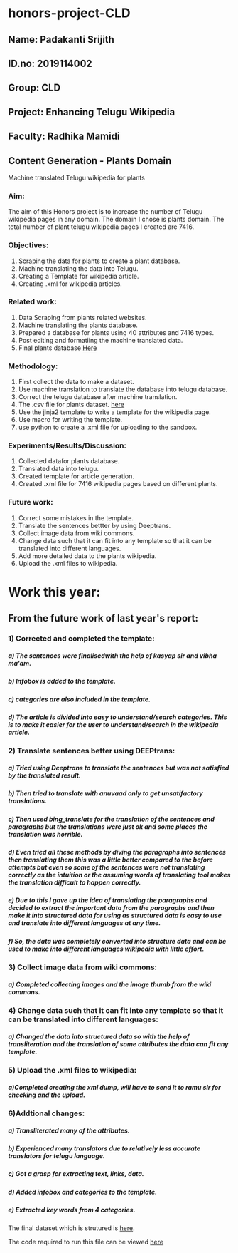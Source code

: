 # honors-project-CLD
## Name: Padakanti Srijith
## ID.no: 2019114002
## Group: CLD
## Project: Enhancing Telugu Wikipedia
## Faculty: Radhika Mamidi

## Content Generation - Plants Domain
Machine translated Telugu wikipedia for plants
### Aim: 
The aim of this Honors project is to increase the number of Telugu wikipedia pages in any domain. The domain I chose is plants domain.
The total number of plant telugu wikipedia pages I created are 7416.

### Objectives:
1) Scraping the data for plants to create a plant database.
2) Machine translating the data into Telugu.
3) Creating a Template for wikipedia article.
4) Creating .xml for wikipedia articles.


### Related work:
1) Data Scraping from plants related websites.
2) Machine translating the plants database.
3) Prepared a database for plants using 40 attributes and 7416 types.
4) Post editing and formatiing the machine translated data.
5) Final plants database [Here](https://docs.google.com/spreadsheets/d/1lbGH9-2tr1NSMClUi_FNch0qDr9RmBPmwqZAEQ0M4oI/edit#gid=0)

### Methodology:
1) First collect the data to make a dataset.
2) Use machine translation to translate the database into telugu database.
3) Correct the telugu database after machine translation.
4) The .csv file for plants dataset. [here](https://docs.google.com/spreadsheets/d/1DUPudD23SuMjWWg8wX-OJzOoxEp-zePhNu3TuvISing/edit#gid=1216063786)
5) Use the jinja2 template to write a template for the wikipedia page.
6) Use macro for writing the template.
7) use python to create a .xml file for uploading to the sandbox.

### Experiments/Results/Discussion:
1) Collected datafor plants database.
2) Translated data into telugu.
3) Created template for article generation.
4) Created .xml file for 7416 wikipedia pages based on different plants.


### Future work:
1) Correct some mistakes in the template.
2) Translate the sentences bettter by using Deeptrans.
3) Collect image data from wiki commons.
4) Change data such that it can fit into any template so that it can be translated into different languages.
5) Add more detailed data to the plants wikipedia.
6) Upload the .xml files to wikipedia.


# Work this year:

## From the future work of last year's report:

### 1) Corrected and completed the template:
##### a) The sentences were finalisedwith the help of kasyap sir and vibha ma'am.
##### b) Infobox is added to the template.
##### c) categories are also included in the template.
##### d) The article is divided into easy to understand/search categories. This is to make it easier for the user to understand/search in the wikipedia article.
	
### 2) Translate sentences better using DEEPtrans:
##### a) Tried using Deeptrans to translate the sentences but was not satisfied by the translated result.
##### b) Then tried to translate with anuvaad only to get unsatifactory translations.
##### c) Then used bing_translate for the translation of the sentences and paragraphs but the translations were just ok and some places the translation was horrible.
##### d) Even tried all these methods by diving the paragraphs into sentences then translating them this was a little better compared to the before attempts but even so some of the sentences were not translating correctly as the intuition or the assuming words of translating tool makes the translation difficult to happen correctly.
##### e) Due to this I gave up the idea of translating the paragraphs and decided to extract the important data from the paragraphs and then make it into structured data for using as structured data is easy to use and translate into different languages at any time.
##### f) So, the data was completely converted into structure data and can be used to make into  different languages wikipedia with little effort.

### 3) Collect image data from wiki commons:
##### a) Completed collecting images and the image thumb from the wiki commons.
	
### 4) Change data such that it can fit into any template so that it can be translated into different languages:
##### a) Changed the data into structured data so with the help of transliteration and the translation of some attributes the data can fit any template.
	
### 5) Upload the .xml files to wikipedia:
##### a)Completed creating the xml dump, will have to send it to ramu sir for checking and the upload.

### 6)Addtional changes:
##### a) Transliterated many of the attributes.
##### b) Experienced many translators due to relatively less accurate translators for telugu language.
##### c) Got a grasp for extracting text, links, data.
##### d) Added infobox and categories to the template.
##### e) Extracted key words from 4 categories.
	
	
The final dataset which is strutured is [here](https://docs.google.com/spreadsheets/d/17XLbnxtIJ2C-HR3W_JOmWFt6p5gpSWzygAG8D9yTvuo/edit?usp=sharing).

The code required to run this file can be viewed [here](https://colab.research.google.com/drive/1RNwc0WoeyY3_ooZnR56yYOWcFY4A0Ft4?usp=sharing)

